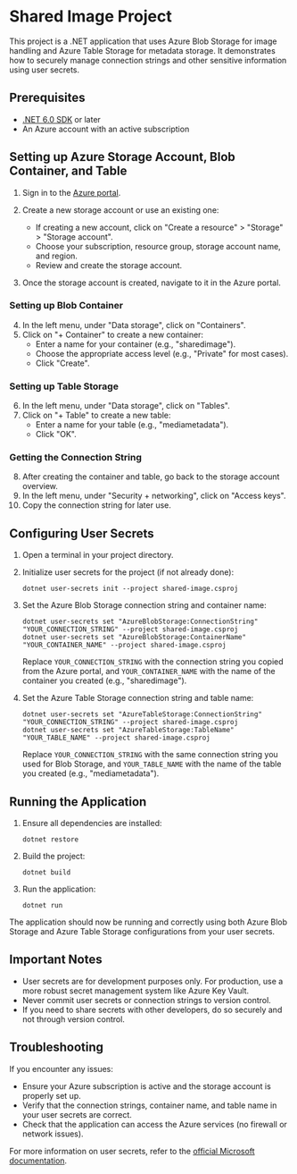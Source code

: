 # Shared Image Project

This project is a .NET application that uses Azure Blob Storage for image handling and Azure Table Storage for metadata storage. It demonstrates how to securely manage connection strings and other sensitive information using user secrets.

## Prerequisites

- [.NET 6.0 SDK](https://dotnet.microsoft.com/download/dotnet/6.0) or later
- An Azure account with an active subscription

## Setting up Azure Storage Account, Blob Container, and Table

1. Sign in to the [Azure portal](https://portal.azure.com/).
2. Create a new storage account or use an existing one:
   - If creating a new account, click on "Create a resource" > "Storage" > "Storage account".
   - Choose your subscription, resource group, storage account name, and region.
   - Review and create the storage account.

3. Once the storage account is created, navigate to it in the Azure portal.

### Setting up Blob Container

4. In the left menu, under "Data storage", click on "Containers".
5. Click on "+ Container" to create a new container:
   - Enter a name for your container (e.g., "sharedimage").
   - Choose the appropriate access level (e.g., "Private" for most cases).
   - Click "Create".

### Setting up Table Storage

6. In the left menu, under "Data storage", click on "Tables".
7. Click on "+ Table" to create a new table:
   - Enter a name for your table (e.g., "mediametadata").
   - Click "OK".

### Getting the Connection String

8. After creating the container and table, go back to the storage account overview.
9. In the left menu, under "Security + networking", click on "Access keys".
10. Copy the connection string for later use.

## Configuring User Secrets

1. Open a terminal in your project directory.
2. Initialize user secrets for the project (if not already done):
   ```
   dotnet user-secrets init --project shared-image.csproj
   ```

3. Set the Azure Blob Storage connection string and container name:
   ```
   dotnet user-secrets set "AzureBlobStorage:ConnectionString" "YOUR_CONNECTION_STRING" --project shared-image.csproj
   dotnet user-secrets set "AzureBlobStorage:ContainerName" "YOUR_CONTAINER_NAME" --project shared-image.csproj
   ```
   Replace `YOUR_CONNECTION_STRING` with the connection string you copied from the Azure portal, and `YOUR_CONTAINER_NAME` with the name of the container you created (e.g., "sharedimage").

4. Set the Azure Table Storage connection string and table name:
   ```
   dotnet user-secrets set "AzureTableStorage:ConnectionString" "YOUR_CONNECTION_STRING" --project shared-image.csproj
   dotnet user-secrets set "AzureTableStorage:TableName" "YOUR_TABLE_NAME" --project shared-image.csproj
   ```
   Replace `YOUR_CONNECTION_STRING` with the same connection string you used for Blob Storage, and `YOUR_TABLE_NAME` with the name of the table you created (e.g., "mediametadata").

## Running the Application

1. Ensure all dependencies are installed:
   ```
   dotnet restore
   ```

2. Build the project:
   ```
   dotnet build
   ```

3. Run the application:
   ```
   dotnet run
   ```

The application should now be running and correctly using both Azure Blob Storage and Azure Table Storage configurations from your user secrets.

## Important Notes

- User secrets are for development purposes only. For production, use a more robust secret management system like Azure Key Vault.
- Never commit user secrets or connection strings to version control.
- If you need to share secrets with other developers, do so securely and not through version control.

## Troubleshooting

If you encounter any issues:
- Ensure your Azure subscription is active and the storage account is properly set up.
- Verify that the connection strings, container name, and table name in your user secrets are correct.
- Check that the application can access the Azure services (no firewall or network issues).

For more information on user secrets, refer to the [official Microsoft documentation](https://docs.microsoft.com/en-us/aspnet/core/security/app-secrets).